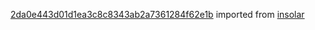 [2da0e443d01d1ea3c8c8343ab2a7361284f62e1b](https://github.com/insolar/insolar/commit/2da0e443d01d1ea3c8c8343ab2a7361284f62e1b) imported from [insolar](https://github.com/insolar/insolar)

